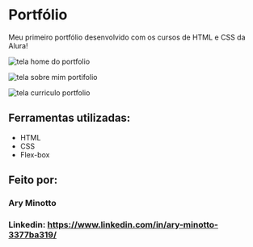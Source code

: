 # Portfólio
Meu primeiro portfólio desenvolvido com os cursos de HTML e CSS da Alura!

![tela home do portfolio](https://github.com/user-attachments/assets/4844a551-d6fa-4ae0-867b-4eb029fdf619)

![tela sobre mim portifolio](https://github.com/user-attachments/assets/83f16a25-e37d-40c6-ae22-3a79d9359613)

![tela curriculo portfolio](https://github.com/user-attachments/assets/883f25d4-bf72-4a90-8378-0ef0cb724932)

## Ferramentas utilizadas:
* HTML
* CSS
* Flex-box
## Feito por:
### Ary Minotto
### Linkedin: https://www.linkedin.com/in/ary-minotto-3377ba319/
